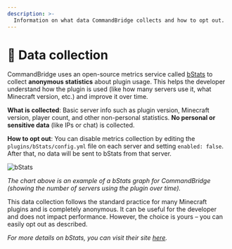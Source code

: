 ```yaml
---
description: >-
  Information on what data CommandBridge collects and how to opt out.
---
```


# 🔢 Data collection

CommandBridge uses an open-source metrics service called [bStats](https://bstats.org/) to collect **anonymous statistics** about plugin usage. This helps the developer understand how the plugin is used (like how many servers use it, what Minecraft version, etc.) and improve it over time.

**What is collected**: Basic server info such as plugin version, Minecraft version, player count, and other non-personal statistics. **No personal or sensitive data** (like IPs or chat) is collected.

**How to opt out**: You can disable metrics collection by editing the `plugins/bStats/config.yml` file on each server and setting `enabled: false`. After that, no data will be sent to bStats from that server.

![bStats](https://bstats.org/signatures/velocity/CommandBridge.svg)

*The chart above is an example of a bStats graph for CommandBridge (showing the number of servers using the plugin over time).*

This data collection follows the standard practice for many Minecraft plugins and is completely anonymous. It can be useful for the developer and does not impact performance. However, the choice is yours – you can easily opt out as described.

_For more details on bStats, you can visit their site [here](https://bstats.org/)._ 
